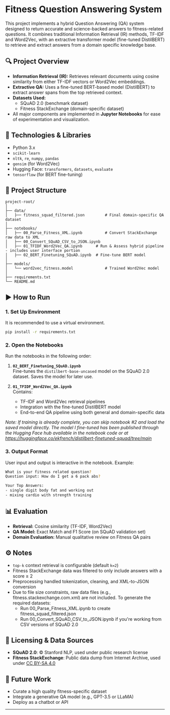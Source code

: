 # Fitness Question Answering System

This project implements a hybrid Question Answering (QA) system designed to return accurate and science-backed answers to fitness-related questions. It combines traditional Information Retrieval (IR) methods, TF-IDF and Word2Vec, with an extractive transformer model (fine-tuned DistilBERT) to retrieve and extract answers from a domain specific knowledge base.

## 🔍 Project Overview

- **Information Retrieval (IR):** Retrieves relevant documents using cosine similarity from either TF-IDF vectors or Word2Vec embeddings.
- **Extractive QA:** Uses a fine-tuned BERT-based model (DistilBERT) to extract answer spans from the top retrieved context.
- **Datasets Used:**
  - SQuAD 2.0 (benchmark dataset)
  - Fitness StackExchange (domain-specific dataset)
- All major components are implemented in **Jupyter Notebooks** for ease of experimentation and visualization.

## 🧰 Technologies & Libraries

- Python 3.x
- `scikit-learn`
- `nltk`, `re`, `numpy`, `pandas`
- `gensim` (for Word2Vec)
- Hugging Face: `transformers`, `datasets`, `evaluate`
- `tensorflow` (for BERT fine-tuning)

## 📁 Project Structure

```
project-root/
│
├── data/
│   ├── fitness_squad_filtered.json         # Final domain-specific QA dataset
│
├── notebooks/
│   ├── 00_Parse_Fitness_XML.ipynb			# Convert StackExchange raw data to XML
│   ├── 00_Convert_SQuAD_CSV_to_JSON.ipynb
│   ├── 01_TFIDF_Word2Vec_QA.ipynb		# Run & Assess hybrid pipeline - includes user interface portion
│   ├── 02_BERT_Finetuning_SQuAD.ipynb	# Fine-tune BERT model
│
├── models/
│   └── word2vec_fitness.model              # Trained Word2Vec model
│
├── requirements.txt
└── README.md
```

## ▶️ How to Run

### 1. Set Up Environment

It is recommended to use a virtual environment.

```bash
pip install -r requirements.txt
```

### 2. Open the Notebooks

Run the notebooks in the following order:

1. **`02_BERT_Finetuning_SQuAD.ipynb`**  
   Fine-tunes the `distilbert-base-uncased` model on the SQuAD 2.0 dataset. Saves the model for later use.

2. **`01_TFIDF_Word2Vec_QA.ipynb`**  
   Contains:
   - TF-IDF and Word2Vec retrieval pipelines
   - Integration with the fine-tuned DistilBERT model
   - End-to-end QA pipeline using both general and domain-specific data

*Note: If training is already complete, you can skip notebook #2 and load the saved model directly. The model I fine-tuned has been published through the Hugging Face hub available in the notebook code or at https://huggingface.co/ekfrench/distilbert-finetuned-squad/tree/main*

### 3. Output Format

User input and output is interactive in the notebook. Example:

```bash
What is your fitness related question? 
Question input: How do I get a 6 pack abs?

Your Top Answers:
- single digit body fat and working out
- mixing cardio with strength training
```

## 📊 Evaluation

- **Retrieval:** Cosine similarity (TF-IDF, Word2Vec)
- **QA Model:** Exact Match and F1 Score (on SQuAD validation set)
- **Domain Evaluation:** Manual qualitative review on Fitness QA pairs

## ⚙️ Notes

- `top-k` context retrieval is configurable (default `k=2`)
- Fitness StackExchange data was filtered to only include answers with a score ≥ 2
- Preprocessing handled tokenization, cleaning, and XML-to-JSON conversion
- Due to file size constraints, raw data files (e.g., fitness.stackexchange.com.xml) are not included. To generate the required datasets:
  - Run 00_Parse_Fitness_XML.ipynb to create fitness_squad_filtered.json
  - Run 00_Convert_SQuAD_CSV_to_JSON.ipynb if you're working from CSV versions of SQuAD 2.0

## 📌 Licensing & Data Sources

- **SQuAD 2.0**: © Stanford NLP, used under public research license
- **Fitness StackExchange**: Public data dump from Internet Archive, used under [CC BY-SA 4.0](https://creativecommons.org/licenses/by-sa/4.0/)

## 🧠 Future Work

- Curate a high quality fitness-specific dataset 
- Integrate a generative QA model (e.g., GPT-3.5 or LLaMA)
- Deploy as a chatbot or API

---